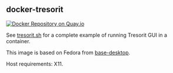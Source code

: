 ## docker-tresorit

[![Docker Repository on Quay.io](https://quay.io/repository/oszi/tresorit/status "Docker Repository on Quay.io")](https://quay.io/repository/oszi/tresorit)

See [tresorit.sh](tresorit.sh) for a complete example of running Tresorit GUI in a container.

This image is based on Fedora from [base-desktop](/_desktop/base-desktop).

Host requirements: X11.
